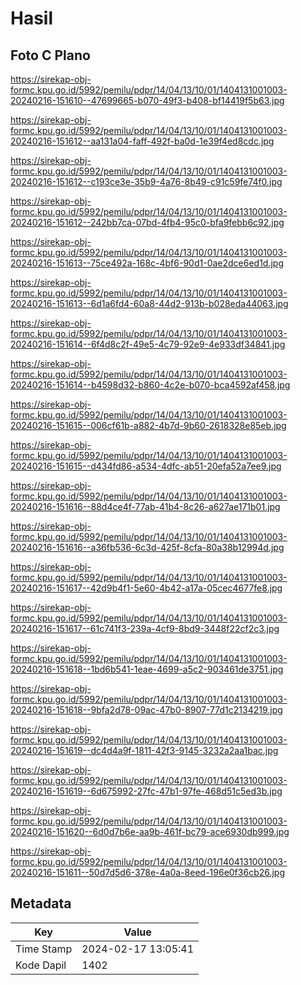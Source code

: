 # Hasil

## Foto C Plano

https://sirekap-obj-formc.kpu.go.id/5992/pemilu/pdpr/14/04/13/10/01/1404131001003-20240216-151610--47699665-b070-49f3-b408-bf14419f5b63.jpg

https://sirekap-obj-formc.kpu.go.id/5992/pemilu/pdpr/14/04/13/10/01/1404131001003-20240216-151612--aa131a04-faff-492f-ba0d-1e39f4ed8cdc.jpg

https://sirekap-obj-formc.kpu.go.id/5992/pemilu/pdpr/14/04/13/10/01/1404131001003-20240216-151612--c193ce3e-35b9-4a76-8b49-c91c59fe74f0.jpg

https://sirekap-obj-formc.kpu.go.id/5992/pemilu/pdpr/14/04/13/10/01/1404131001003-20240216-151612--242bb7ca-07bd-4fb4-95c0-bfa9febb6c92.jpg

https://sirekap-obj-formc.kpu.go.id/5992/pemilu/pdpr/14/04/13/10/01/1404131001003-20240216-151613--75ce492a-168c-4bf6-90d1-0ae2dce6ed1d.jpg

https://sirekap-obj-formc.kpu.go.id/5992/pemilu/pdpr/14/04/13/10/01/1404131001003-20240216-151613--6d1a6fd4-60a8-44d2-913b-b028eda44063.jpg

https://sirekap-obj-formc.kpu.go.id/5992/pemilu/pdpr/14/04/13/10/01/1404131001003-20240216-151614--6f4d8c2f-49e5-4c79-92e9-4e933df34841.jpg

https://sirekap-obj-formc.kpu.go.id/5992/pemilu/pdpr/14/04/13/10/01/1404131001003-20240216-151614--b4598d32-b860-4c2e-b070-bca4592af458.jpg

https://sirekap-obj-formc.kpu.go.id/5992/pemilu/pdpr/14/04/13/10/01/1404131001003-20240216-151615--006cf61b-a882-4b7d-9b60-2618328e85eb.jpg

https://sirekap-obj-formc.kpu.go.id/5992/pemilu/pdpr/14/04/13/10/01/1404131001003-20240216-151615--d434fd86-a534-4dfc-ab51-20efa52a7ee9.jpg

https://sirekap-obj-formc.kpu.go.id/5992/pemilu/pdpr/14/04/13/10/01/1404131001003-20240216-151616--88d4ce4f-77ab-41b4-8c26-a627ae171b01.jpg

https://sirekap-obj-formc.kpu.go.id/5992/pemilu/pdpr/14/04/13/10/01/1404131001003-20240216-151616--a36fb536-6c3d-425f-8cfa-80a38b12994d.jpg

https://sirekap-obj-formc.kpu.go.id/5992/pemilu/pdpr/14/04/13/10/01/1404131001003-20240216-151617--42d9b4f1-5e60-4b42-a17a-05cec4677fe8.jpg

https://sirekap-obj-formc.kpu.go.id/5992/pemilu/pdpr/14/04/13/10/01/1404131001003-20240216-151617--61c741f3-239a-4cf9-8bd9-3448f22cf2c3.jpg

https://sirekap-obj-formc.kpu.go.id/5992/pemilu/pdpr/14/04/13/10/01/1404131001003-20240216-151618--1bd6b541-1eae-4699-a5c2-903461de3751.jpg

https://sirekap-obj-formc.kpu.go.id/5992/pemilu/pdpr/14/04/13/10/01/1404131001003-20240216-151618--9bfa2d78-09ac-47b0-8907-77d1c2134219.jpg

https://sirekap-obj-formc.kpu.go.id/5992/pemilu/pdpr/14/04/13/10/01/1404131001003-20240216-151619--dc4d4a9f-1811-42f3-9145-3232a2aa1bac.jpg

https://sirekap-obj-formc.kpu.go.id/5992/pemilu/pdpr/14/04/13/10/01/1404131001003-20240216-151619--6d675992-27fc-47b1-97fe-468d51c5ed3b.jpg

https://sirekap-obj-formc.kpu.go.id/5992/pemilu/pdpr/14/04/13/10/01/1404131001003-20240216-151620--6d0d7b6e-aa9b-461f-bc79-ace6930db999.jpg

https://sirekap-obj-formc.kpu.go.id/5992/pemilu/pdpr/14/04/13/10/01/1404131001003-20240216-151611--50d7d5d6-378e-4a0a-8eed-196e0f36cb26.jpg


## Metadata

| Key        | Value               |
| ---------- | ------------------- |
| Time Stamp | 2024-02-17 13:05:41 |
| Kode Dapil | 1402                |



